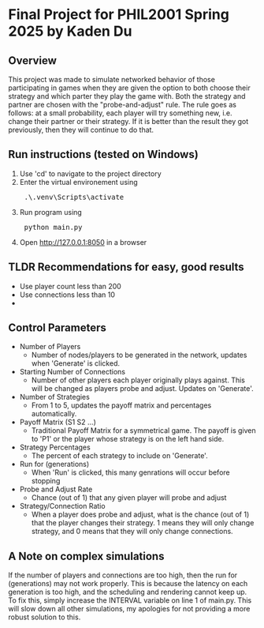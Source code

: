 # Final Project for PHIL2001 Spring 2025 by Kaden Du

## Overview

This project was made to simulate networked behavior of those participating in games when they are given the option to both choose their strategy and which parter they play the game with. Both the strategy and partner are chosen with the "probe-and-adjust" rule. The rule goes as follows: at a small probability, each player will try something new, i.e. change their partner or their strategy. If it is better than the result they got previously, then they will continue to do that.

## Run instructions (tested on Windows)

1. Use 'cd' to navigate to the project directory
2. Enter the virtual environement using <pre> .\\.venv\Scripts\activate </pre>
3. Run program using  <pre> python main.py</pre>
4. Open <href> http://127.0.0.1:8050 </href> in a browser

## TLDR Recommendations for easy, good results
* Use player count less than 200
* Use connections less than 10
* 

## Control Parameters
* Number of Players 
    * Number of nodes/players to be generated in the network, updates when 'Generate' is clicked.
* Starting Number of Connections 
    * Number of other players each player originally plays against. This will be changed as players probe and adjust. Updates on 'Generate'.
* Number of Strategies
    * From 1 to 5, updates the payoff matrix and percentages automatically.
* Payoff Matrix (S1 S2 ...)
    * Traditional Payoff Matrix for a symmetrical game. The payoff is given to 'P1' or the player whose strategy is on the left hand side.
* Strategy Percentages
    * The percent of each strategy to include on 'Generate'.
* Run for (generations)
    * When 'Run' is clicked, this many genrations will occur before stopping
* Probe and Adjust Rate
    * Chance (out of 1) that any given player will probe and adjust
* Strategy/Connection Ratio
    * When a player does probe and adjust, what is the chance (out of 1) that the player changes their strategy. 1 means they will only change strategy, and 0 means that they will only change connections.

## A Note on complex simulations

If the number of players and connections are too high, then the run for (generations) may not work properly. This is because the latency on each generation is too high, and the scheduling and rendering cannot keep up. To fix this, simply increase the INTERVAL variable on line 1 of main.py. This will slow down all other simulations, my apologies for not providing a more robust solution to this.

